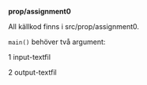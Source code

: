 **prop/assignment0**

All källkod finns i src/prop/assignment0.

`main()` behöver två argument:

1 input-textfil

2 output-textfil